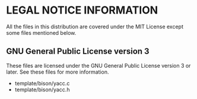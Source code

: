 # LEGAL NOTICE INFORMATION

All the files in this distribution are covered under the MIT License except some files
mentioned below.

## GNU General Public License version 3

These files are licensed under the GNU General Public License version 3 or later. See these files for more information.

* template/bison/yacc.c
* template/bison/yacc.h
